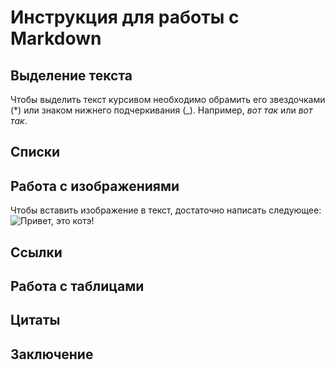 # Инструкция для работы с Markdown

## Выделение текста
Чтобы выделить текст курсивом необходимо обрамить его звездочками (*) или знаком нижнего подчеркивания (_). Например, *вот так* или _вот так_.


## Списки

## Работа с изображениями

Чтобы вставить изображение в текст, достаточно написать следующее:
![Привет, это котэ!](images.jpeg)

## Ссылки

## Работа с таблицами

## Цитаты

##  Заключение